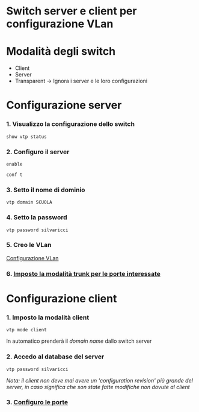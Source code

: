 # Switch server e client per configurazione VLan

# Modalità degli switch

- Client
- Server
- Transparent → Ignora i server e le loro configurazioni

# Configurazione server

### 1. Visualizzo la configurazione dello switch

`show vtp status`

### 2. Configuro il server

`enable`

`conf t`

### 3. Setto il nome di dominio

`vtp domain SCUOLA`

### 4. Setto la password

`vtp password silvaricci`

### 5. Creo le VLan

[Configurazione VLan](Configurazione%20VLan%201c6a03100def48d9880940726723a96a.md)

### 6. [Imposto la modalità trunk per le porte interessate](Configurazione%20VLan%201c6a03100def48d9880940726723a96a.md)

# Configurazione client

### 1. Imposto la modalità client

`vtp mode client`

In automatico prenderà il *domain name* dallo switch server

### 2. Accedo al database del server

`vtp password silvaricci`

*Nota: il client non deve mai avere un 'configuration revision' più grande del server, in caso significa che son state fatte modifiche non dovute al client*

### 3. [Configuro le porte](Configurazione%20VLan%201c6a03100def48d9880940726723a96a.md)